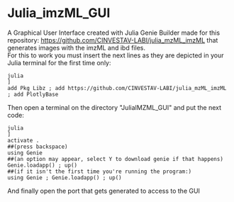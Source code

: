 # Julia_imzML_GUI<br />
A Graphical User Interface created with Julia Genie Builder made for this repository: https://github.com/CINVESTAV-LABI/julia_mzML_imzML that generates images with the imzML and ibd files.<br />
For this to work you must insert the next lines as they are depicted in your Julia terminal for the first time only: <br />
```
julia
]
add Pkg Libz ; add https://github.com/CINVESTAV-LABI/julia_mzML_imzML ; add PlotlyBase
```
Then open a terminal on the directory "JuliaIMZML_GUI" and put the next code: <br />
```
julia
]
activate .
##(press backspace)
using Genie
##(an option may appear, select Y to download genie if that happens)
Genie.loadapp() ; up()
##(if it isn't the first time you're running the program:)
using Genie ; Genie.loadapp() ; up()
```
And finally open the port that gets generated to access to the GUI<br />
